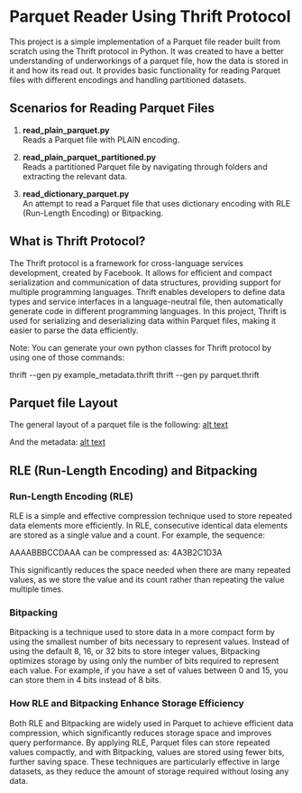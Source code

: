 

# Parquet Reader Using Thrift Protocol

This project is a simple implementation of a Parquet file reader built from scratch using the Thrift protocol in Python. 
It was created to have a better understanding of underworkings of a parquet file, how the data is stored in it and how its read out.
It provides basic functionality for reading Parquet files with different encodings and handling partitioned datasets.

## Scenarios for Reading Parquet Files

1. **read_plain_parquet.py**  
   Reads a Parquet file with PLAIN encoding.

2. **read_plain_parquet_partitioned.py**  
   Reads a partitioned Parquet file by navigating through folders and extracting the relevant data.

3. **read_dictionary_parquet.py**  
   An attempt to read a Parquet file that uses dictionary encoding with RLE (Run-Length Encoding) or Bitpacking.

## What is Thrift Protocol?

The Thrift protocol is a framework for cross-language services development, created by Facebook. It allows for efficient and compact serialization and communication of data structures, providing support for multiple programming languages. Thrift enables developers to define data types and service interfaces in a language-neutral file, then automatically generate code in different programming languages. In this project, Thrift is used for serializing and deserializing data within Parquet files, making it easier to parse the data efficiently.

Note: You can generate your own python classes for Thrift protocol by using one of those commands:

thrift --gen py example_metadata.thrift
thrift --gen py parquet.thrift

## Parquet file Layout

The general layout of a parquet file is the following:
[alt text](images/file_format.gif )

And the metadata:
[alt text](images/file_layout.gif )



## RLE (Run-Length Encoding) and Bitpacking

### Run-Length Encoding (RLE)
RLE is a simple and effective compression technique used to store repeated data elements more efficiently. 
In RLE, consecutive identical data elements are stored as a single value and a count. For example, the sequence:

AAAABBBCCDAAA can be compressed as: 4A3B2C1D3A

This significantly reduces the space needed when there are many repeated values, as we store the value and its count rather than repeating the value multiple times.

### Bitpacking
Bitpacking is a technique used to store data in a more compact form by using the smallest number of bits necessary to represent values. 
Instead of using the default 8, 16, or 32 bits to store integer values, Bitpacking optimizes storage by using only the number of bits required to represent each value. 
For example, if you have a set of values between 0 and 15, you can store them in 4 bits instead of 8 bits.

### How RLE and Bitpacking Enhance Storage Efficiency

Both RLE and Bitpacking are widely used in Parquet to achieve efficient data compression, which significantly reduces storage space and improves query performance. By applying RLE, Parquet files can store repeated values compactly, and with Bitpacking, values are stored using fewer bits, further saving space. These techniques are particularly effective in large datasets, as they reduce the amount of storage required without losing any data.

